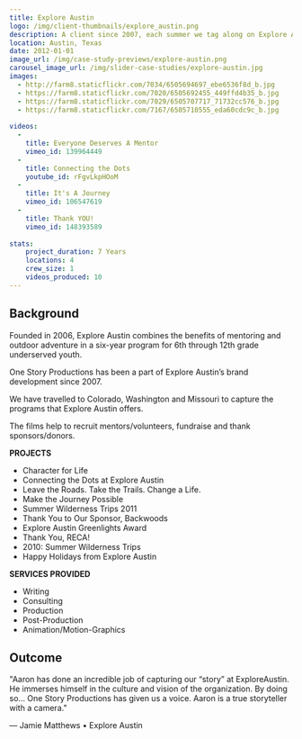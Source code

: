 ```yaml
---
title: Explore Austin
logo: /img/client-thumbnails/explore_austin.png
description: A client since 2007, each summer we tag along on Explore Austin’s wilderness Trips where we capture the footage that helps them connect with their supporters.
location: Austin, Texas
date: 2012-01-01
image_url: /img/case-study-previews/explore-austin.png
carousel_image_url: /img/slider-case-studies/explore-austin.jpg
images: 
  - http://farm8.staticflickr.com/7034/6505694697_ebe6536f8d_b.jpg
  - https://farm8.staticflickr.com/7020/6505692455_449ffd4b35_b.jpg
  - https://farm8.staticflickr.com/7029/6505707717_71732cc576_b.jpg
  - https://farm8.staticflickr.com/7167/6505710555_eda60cdc9c_b.jpg
  
videos:
  - 
    title: Everyone Deserves A Mentor
    vimeo_id: 139964449
  - 
    title: Connecting the Dots
    youtube_id: rFgvLkpHOoM  
  -
    title: It's A Journey
    vimeo_id: 106547619
  -
    title: Thank YOU!
    vimeo_id: 148393589
    
stats:
    project_duration: 7 Years
    locations: 4
    crew_size: 1
    videos_produced: 10
---
```


<h2 class="heading-b heading-major">Background</h2>
<p>Founded in 2006, Explore Austin combines the benefits of mentoring and outdoor adventure in a six-year program for 6th through 12th grade underserved youth.</p>

<p>One Story Productions has been a part of Explore Austin’s brand development since 2007.</p>

<p>We have travelled to Colorado, Washington and Missouri to capture the programs that Explore Austin offers.</p>

<p>The films help to recruit mentors/volunteers, fundraise and thank sponsors/donors.</p>

<p><strong>PROJECTS</strong></p>
<ul class="services_provided">
    <li>Character for Life</li>
    <li>Connecting the Dots at Explore Austin</li>
    <li>Leave the Roads. Take the Trails. Change a Life.</li>
    <li>Make the Journey Possible</li>
    <li>Summer Wilderness Trips 2011</li>
    <li>Thank You to Our Sponsor, Backwoods</li>
    <li>Explore Austin Greenlights Award</li>
    <li>Thank You, RECA!</li>
    <li>2010: Summer Wilderness Trips</li>
    <li>Happy Holidays from Explore Austin</li>
</ul>

<p><strong>SERVICES PROVIDED</strong></p>
<ul class="services_provided">
    <li>Writing</li>
    <li>Consulting</li>
    <li>Production</li>
    <li>Post-Production</li>
    <li>Animation/Motion-Graphics</li>
</ul>

<p></p>
<h2 class="heading-b heading-major">Outcome</h2>
<p>"Aaron has done an incredible job of capturing our “story” at ExploreAustin. He immerses himself in the culture and vision of the organization. By doing so... One Story Productions has given us a voice. Aaron is a true storyteller with a camera."</p>

<p>— Jamie Matthews • Explore Austin</p>
